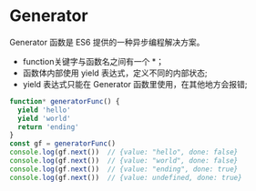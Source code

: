 # Generator
Generator 函数是 ES6 提供的一种异步编程解决方案。
- function关键字与函数名之间有一个 *；
- 函数体内部使用 yield 表达式，定义不同的内部状态;
- yield 表达式只能在 Generator 函数里使用，在其他地方会报错;

```javascript
function* generatorFunc() {
  yield 'hello'
  yield 'world'
  return 'ending'
}
const gf = generatorFunc()
console.log(gf.next())  // {value: "hello", done: false}
console.log(gf.next())  // {value: "world", done: false}
console.log(gf.next())  // {value: "ending", done: true}
console.log(gf.next())  // {value: undefined, done: true}
```